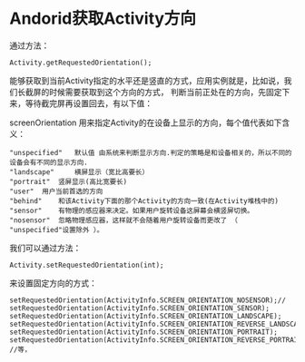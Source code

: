 # Andorid获取Activity方向

通过方法：

	Activity.getRequestedOrientation();

能够获取到当前Activity指定的水平还是竖直的方式，应用实例就是，比如说，我们长截屏的时候需要获取到这个方向的方式，
判断当前正处在的方向，先固定下来，等待截完屏再设置回去，有以下值：
	
screenOrientation 用来指定Activity的在设备上显示的方向，每个值代表如下含义：

	"unspecified" 	默认值 由系统来判断显示方向.判定的策略是和设备相关的，所以不同的设备会有不同的显示方向.
	"landscape" 	横屏显示（宽比高要长）
	"portrait" 	竖屏显示(高比宽要长)
	"user" 	用户当前首选的方向
	"behind" 	和该Activity下面的那个Activity的方向一致(在Activity堆栈中的)
	"sensor" 	有物理的感应器来决定。如果用户旋转设备这屏幕会横竖屏切换。
	"nosensor" 	忽略物理感应器，这样就不会随着用户旋转设备而更改了 （ "unspecified"设置除外 ）。

我们可以通过方法：

	Activity.setRequestedOrientation(int);

来设置固定方向的方式：

    setRequestedOrientation(ActivityInfo.SCREEN_ORIENTATION_NOSENSOR);//
    setRequestedOrientation(ActivityInfo.SCREEN_ORIENTATION_SENSOR);
    setRequestedOrientation(ActivityInfo.SCREEN_ORIENTATION_LANDSCAPE);
    setRequestedOrientation(ActivityInfo.SCREEN_ORIENTATION_REVERSE_LANDSCAPE);
    setRequestedOrientation(ActivityInfo.SCREEN_ORIENTATION_PORTRAIT);
    setRequestedOrientation(ActivityInfo.SCREEN_ORIENTATION_REVERSE_PORTRAIT);
	//等，